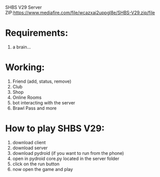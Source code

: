 SHBS V29
Server ZIP:https://www.mediafire.com/file/wcazxai2uppgl8e/SHBS-V29.zip/file

# Requirements:
1. a brain...

# Working:
1. Friend (add, status, remove)
2. Club
3. Shop
4. Online Rooms
5. bot interacting with the server
6. Brawl Pass
and more

# How to play SHBS V29:
1. download client
2. download server
3. download pydroid (if you want to run from the phone)
4. open in pydroid core.py located in the server folder
5. click on the run button
6. now open the game and play
